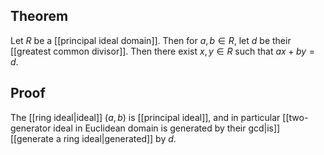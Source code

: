 ## Theorem
Let $R$ be a [[principal ideal domain]]. Then for $a,b\in R$, let $d$ be their [[greatest common divisor]]. Then there exist $x,y\in R$ such that $ax+by=d$.
## Proof
The [[ring ideal|ideal]] $(a,b)$ is [[principal ideal]], and in particular [[two-generator ideal in Euclidean domain is generated by their gcd|is]] [[generate a ring ideal|generated]] by $d$.
